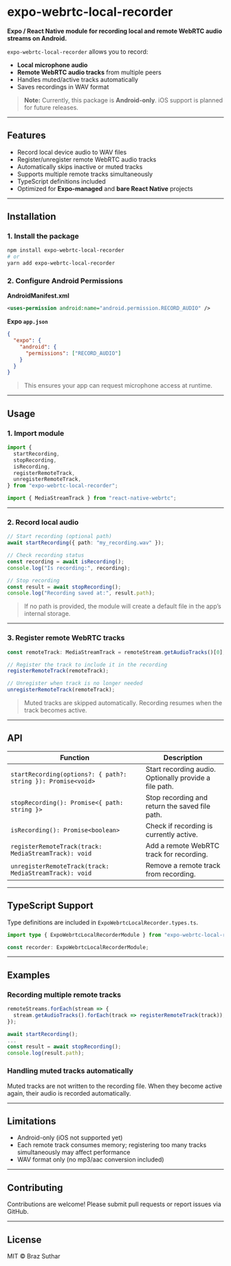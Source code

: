# expo-webrtc-local-recorder

**Expo / React Native module for recording local and remote WebRTC audio streams on Android.**

`expo-webrtc-local-recorder` allows you to record:

- **Local microphone audio**
- **Remote WebRTC audio tracks** from multiple peers
- Handles muted/active tracks automatically
- Saves recordings in WAV format

> **Note:** Currently, this package is **Android-only**. iOS support is planned for future releases.

---

## Features

- Record local device audio to WAV files
- Register/unregister remote WebRTC audio tracks
- Automatically skips inactive or muted tracks
- Supports multiple remote tracks simultaneously
- TypeScript definitions included
- Optimized for **Expo-managed** and **bare React Native** projects

---

## Installation

### 1. Install the package

```bash
npm install expo-webrtc-local-recorder
# or
yarn add expo-webrtc-local-recorder
```

### 2. Configure Android Permissions

**AndroidManifest.xml**

```xml
<uses-permission android:name="android.permission.RECORD_AUDIO" />
```

**Expo `app.json`**

```json
{
  "expo": {
    "android": {
      "permissions": ["RECORD_AUDIO"]
    }
  }
}
```

> This ensures your app can request microphone access at runtime.

---

## Usage

### 1. Import module

```ts
import {
  startRecording,
  stopRecording,
  isRecording,
  registerRemoteTrack,
  unregisterRemoteTrack,
} from "expo-webrtc-local-recorder";

import { MediaStreamTrack } from "react-native-webrtc";
```

---

### 2. Record local audio

```ts
// Start recording (optional path)
await startRecording({ path: "my_recording.wav" });

// Check recording status
const recording = await isRecording();
console.log("Is recording:", recording);

// Stop recording
const result = await stopRecording();
console.log("Recording saved at:", result.path);
```

> If no path is provided, the module will create a default file in the app’s internal storage.

---

### 3. Register remote WebRTC tracks

```ts
const remoteTrack: MediaStreamTrack = remoteStream.getAudioTracks()[0];

// Register the track to include it in the recording
registerRemoteTrack(remoteTrack);

// Unregister when track is no longer needed
unregisterRemoteTrack(remoteTrack);
```

> Muted tracks are skipped automatically. Recording resumes when the track becomes active.

---

## API

| Function                                                     | Description                                            |
| ------------------------------------------------------------ | ------------------------------------------------------ |
| `startRecording(options?: { path?: string }): Promise<void>` | Start recording audio. Optionally provide a file path. |
| `stopRecording(): Promise<{ path: string }>`                 | Stop recording and return the saved file path.         |
| `isRecording(): Promise<boolean>`                            | Check if recording is currently active.                |
| `registerRemoteTrack(track: MediaStreamTrack): void`         | Add a remote WebRTC track for recording.               |
| `unregisterRemoteTrack(track: MediaStreamTrack): void`       | Remove a remote track from recording.                  |

---

## TypeScript Support

Type definitions are included in `ExpoWebrtcLocalRecorder.types.ts`.

```ts
import type { ExpoWebrtcLocalRecorderModule } from "expo-webrtc-local-recorder";

const recorder: ExpoWebrtcLocalRecorderModule;
```

---

## Examples

### Recording multiple remote tracks

```ts
remoteStreams.forEach(stream => {
  stream.getAudioTracks().forEach(track => registerRemoteTrack(track));
});

await startRecording();
...
const result = await stopRecording();
console.log(result.path);
```

### Handling muted tracks automatically

Muted tracks are not written to the recording file. When they become active again, their audio is recorded automatically.

---

## Limitations

- Android-only (iOS not supported yet)
- Each remote track consumes memory; registering too many tracks simultaneously may affect performance
- WAV format only (no mp3/aac conversion included)

---

## Contributing

Contributions are welcome! Please submit pull requests or report issues via GitHub.

---

## License

MIT © Braz Suthar
